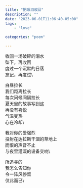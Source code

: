 ```yaml
---
title: "把眼泪收回"
description: ""
date: "2023-06-01T11:06:40-05:00"
tags: 
    - "love"

categories: "poem"

---
```

收回一场破碎的泪水\
坠下，再收回\
度过一个沉默的日落\
忘记，再度过\

白昼拉长\
我们距离拉长\
每次问候间隔拉长\
夏天里的故事写到这\
再没有喜悦\
气温变热\
心在冷却\

我对你的爱强烈\
投射在达拉斯干涸的草地上\
而恨的声音不止\
与夜里灌溉的设备交响\

所追寻的\
我怎么告知你\
令一阵风停留\
仅此而已\
